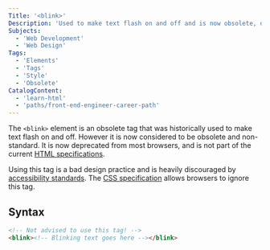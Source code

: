 ```yaml
---
Title: '<blink>'
Description: 'Used to make text flash on and off and is now obsolete, deprecated, and non-standard.'
Subjects:
  - 'Web Development'
  - 'Web Design'
Tags:
  - 'Elements'
  - 'Tags'
  - 'Style'
  - 'Obsolete'
CatalogContent:
  - 'learn-html'
  - 'paths/front-end-engineer-career-path'
---
```


The `<blink>` element is an obsolete tag that was historically used to make text flash on and off. However it is now considered to be obsolete and non-standard. It is now deprecated from most browsers, and is not part of the current [HTML specifications](https://html.spec.whatwg.org/).

Using this tag is a bad design practice and is heavily discouraged by [accessibility standards](https://www.w3.org/WAI/standards-guidelines/wcag/). The [CSS specification](https://www.w3.org/TR/css-2021/) allows browsers to ignore this tag.

## Syntax

```html
<!-- Not advised to use this tag! -->
<blink><!-- Blinking text goes here --></blink>
```
